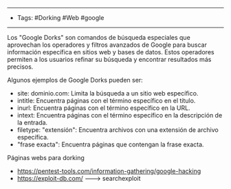 ------
- Tags: #Dorking #Web #google
----
Los "Google Dorks" son comandos de búsqueda especiales que aprovechan los operadores y filtros avanzados de Google para buscar información específica en sitios web y bases de datos. Estos operadores permiten a los usuarios refinar su búsqueda y encontrar resultados más precisos.

Algunos ejemplos de Google Dorks pueden ser:

- site: dominio.com: Limita la búsqueda a un sitio web específico.
- intitle: Encuentra páginas con el término específico en el título.
- inurl: Encuentra páginas con el término específico en la URL.
- intext: Encuentra páginas con el término específico en la descripción de la entrada.
- filetype: "extensión": Encuentra archivos con una extensión de archivo específica.
- "frase exacta": Encuentra páginas que contengan la frase exacta.

Páginas webs para dorking
- https://pentest-tools.com/information-gathering/google-hacking
- https://exploit-db.com/ ---> searchexploit
